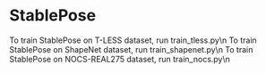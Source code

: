 # StablePose
To train StablePose on T-LESS dataset, run train_tless.py\n
To train StablePose on ShapeNet dataset, run train_shapenet.py\n
To train StablePose on NOCS-REAL275 dataset, run train_nocs.py\n
